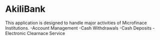# AkiliBank
This application is designed to handle major activities of Microfinace Institutions.
-Account Management
-Cash Withdrawals
-Cash Deposits
-Electronic Clearnace Service
